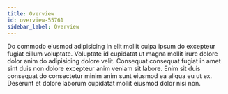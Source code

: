 ```yaml
---
title: Overview
id: overview-55761
sidebar_label: Overview
---
```


Do commodo eiusmod adipisicing in elit mollit culpa ipsum do excepteur fugiat cillum voluptate. Voluptate id cupidatat ut magna mollit irure dolore dolor anim do adipisicing dolore velit. Consequat consequat fugiat in amet sint duis non dolore excepteur anim veniam sit labore. Enim sit duis consequat do consectetur minim anim sunt eiusmod ea aliqua eu ut ex. Deserunt et dolore laborum cupidatat mollit eiusmod dolor nisi non.


